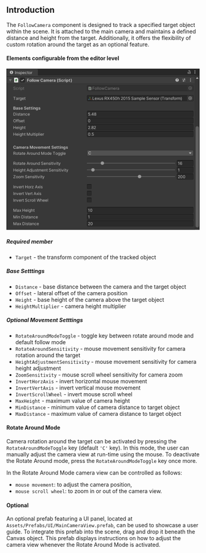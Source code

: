 ## Introduction

The `FollowCamera` component is designed to track a specified target object within the scene. It is attached to the main camera and maintains a defined distance and height from the target. Additionally, it offers the flexibility of custom rotation around the target as an optional feature.

#### Elements configurable from the editor level

![main_camera_inspector](main_camera_inspector.png)

##### Required member

- `Target` - the transform component of the tracked object

##### Base Setttings

- `Distance` - base distance between the camera and the target object
- `Offset` - lateral offset of the camera position
- `Height` - base height of the camera above the target object
- `HeightMultiplier` - camera height multiplier

##### Optional Movement Setttings

- `RotateAroundModeToggle` - toggle key between rotate around mode and default follow mode
- `RotateAroundSensitivity` - mouse movement sensitivity for camera rotation around the target
- `HeightAdjustmentSensitivity` - mouse movement sensitivity for camera height adjustment
- `ZoomSensitivity` - mouse scroll wheel sensitivity for camera zoom
- `InvertHorzAxis` - invert horizontal mouse movement
- `InvertVertAxis` - invert vertical mouse movement
- `InvertScrollWheel` - invert mouse scroll wheel
- `MaxHeight` - maximum value of camera height
- `MinDistance` - minimum value of camera distance to target object
- `MaxDistance` - maximum value of camera distance to target object

#### Rotate Around Mode

Camera rotation around the target can be activated by pressing the `RotateAroundModeToggle` key (default `'C'` key). In this mode, the user can manually adjust the camera view at run-time using the mouse. To deactivate the Rotate Around mode, press the `RotateAroundModeToggle` key once more.

In the Rotate Around Mode camera view can be controlled as follows:

- `mouse movement`: to adjust the camera position,
- `mouse scroll wheel`: to zoom in or out of the camera view.


#### Optional
An optional prefab featuring a UI panel, located at `Assets/Prefabs/UI/MainCameraView.prefab`, can be used to showcase a user guide. To integrate this prefab into the scene, drag and drop it beneath the Canvas object. This prefab displays instructions on how to adjust the camera view whenever the Rotate Around Mode is activated.
